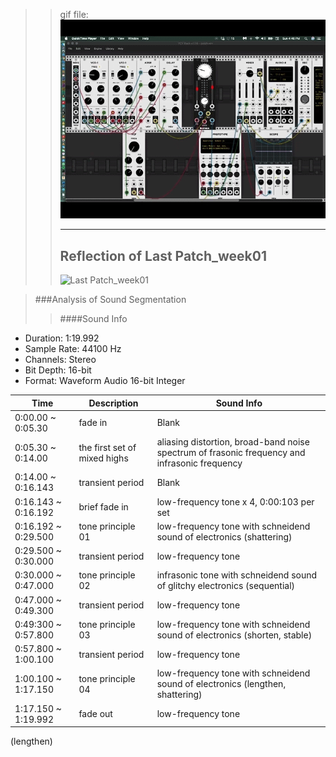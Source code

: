 >> gif file:  
>> ![last Patch](extensions/recording4-005.gif "Last Patch")
>> 
>> 
>> ------
>>## Reflection of Last Patch_week01
>>![Last Patch_week01](https://66.media.tumblr.com/3d72b67f528a27ccc8e008c1e73f11ed/17dc70bea5bf6bea-f8/s540x810/6a6a86bc8d6841eea3801dd3b325cd283290ce15.png)

>###Analysis of Sound Segmentation
>>####Sound Info

* Duration: 1:19.992
* Sample Rate: 44100 Hz
* Channels: Stereo
* Bit Depth: 16-bit
* Format: Waveform Audio 16-bit Integer 


Time  | Description  | Sound Info
------------- | ------------- | -------------
0:00.00 ~ 0:05.30 | fade in | Blank 
0:05.30 ~ 0:14.00 | the first set of mixed highs | aliasing distortion, broad-band noise spectrum of frasonic frequency and infrasonic frequency
0:14.00 ~ 0:16.143 | transient period | Blank
0:16.143 ~ 0:16.192 | brief fade in | low-frequency tone x 4, 0:00:103 per set
0:16.192 ~ 0:29.500 | tone principle 01 | low-frequency tone with schneidend sound of electronics (shattering) 
0:29.500 ~ 0:30.000 | transient period | low-frequency tone
0:30.000 ~ 0:47.000 | tone principle 02 | infrasonic tone with schneidend sound of glitchy electronics (sequential)
0:47.000 ~ 0:49.300 | transient period | low-frequency tone
0:49:300 ~ 0:57.800 | tone principle 03 | low-frequency tone with schneidend sound of electronics (shorten, stable)
0:57.800 ~ 1:00.100 | transient period | low-frequency tone
1:00.100 ~ 1:17.150 | tone principle 04 | low-frequency tone with schneidend sound of electronics (lengthen, shattering)
1:17.150 ~ 1:19.992 | fade out | low-frequency tone
 (lengthen)

